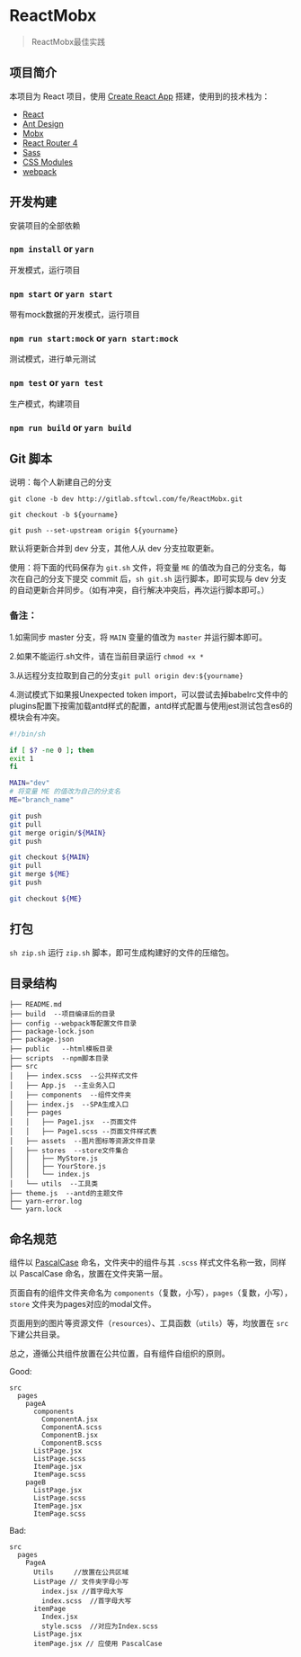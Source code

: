 # ReactMobx

> ReactMobx最佳实践

## 项目简介

本项目为 React 项目，使用 [Create React App](https://github.com/facebook/create-react-app) 搭建，使用到的技术栈为：

* [React](https://reactjs.org/)
* [Ant Design](https://ant.design/docs/react/introduce-cn)
* [Mobx](https://cn.mobx.js.org/)
* [React Router 4](https://github.com/ReactTraining/react-router)
* [Sass](https://github.com/webpack-contrib/sass-loader)
* [CSS Modules](https://github.com/css-modules/css-modules)
* [webpack](https://webpack.docschina.org/concepts/)

## 开发构建

安装项目的全部依赖
### `npm install` or `yarn`

开发模式，运行项目
### `npm start` or `yarn start`

带有mock数据的开发模式，运行项目
### `npm run start:mock` or `yarn start:mock`

测试模式，进行单元测试
### `npm test` or `yarn test`

生产模式，构建项目
### `npm run build` or `yarn build`


## Git 脚本

说明：每个人新建自己的分支

`git clone -b dev http://gitlab.sftcwl.com/fe/ReactMobx.git`

`git checkout -b ${yourname}`

`git push --set-upstream origin ${yourname}`

默认将更新合并到 dev 分支，其他人从 dev 分支拉取更新。

使用：将下面的代码保存为 `git.sh` 文件，将变量 `ME` 的值改为自己的分支名，每次在自己的分支下提交 commit 后，`sh git.sh` 运行脚本，即可实现与 dev 分支的自动更新合并同步。（如有冲突，自行解决冲突后，再次运行脚本即可。）


### 备注：

1.如需同步 master 分支，将 `MAIN` 变量的值改为 `master` 并运行脚本即可。

2.如果不能运行.sh文件，请在当前目录运行 `chmod +x *`

3.从远程分支拉取到自己的分支`git pull origin dev:${yourname}`

4.测试模式下如果报Unexpected token import，可以尝试去掉babelrc文件中的plugins配置下按需加载antd样式的配置，antd样式配置与使用jest测试包含es6的模块会有冲突。


```bash
#!/bin/sh

if [ $? -ne 0 ]; then
exit 1
fi

MAIN="dev"
# 将变量 ME 的值改为自己的分支名
ME="branch_name"

git push
git pull
git merge origin/${MAIN}
git push

git checkout ${MAIN}
git pull
git merge ${ME}
git push

git checkout ${ME}
```

## 打包

`sh zip.sh` 运行 `zip.sh` 脚本，即可生成构建好的文件的压缩包。


## 目录结构

```
├── README.md
├── build  --项目编译后的目录
├── config --webpack等配置文件目录
├── package-lock.json
├── package.json
├── public   --html模板目录
├── scripts  --npm脚本目录
├── src
│   ├── index.scss  --公共样式文件
│   ├── App.js  --主业务入口
│   ├── components  --组件文件夹
│   ├── index.js  --SPA生成入口
│   ├── pages
│   │   ├── Page1.jsx  --页面文件
│   │   ├── Page1.scss --页面文件样式表
│   ├── assets  --图片图标等资源文件目录
│   ├── stores  --store文件集合
│   │   ├── MyStore.js
│   │   ├── YourStore.js
│   │   └── index.js
│   └── utils  --工具类
├── theme.js  --antd的主题文件
├── yarn-error.log
└── yarn.lock
```

## 命名规范

组件以 [PascalCase](https://baike.baidu.com/item/PascalCase) 命名，文件夹中的组件与其 `.scss` 样式文件名称一致，同样以 PascalCase 命名，放置在文件夹第一层。

页面自有的组件文件夹命名为 `components`（复数，小写），`pages`（复数，小写），`store` 文件夹为pages对应的modal文件。
 
页面用到的图片等资源文件（`resources`）、工具函数（`utils`）等，均放置在 `src` 下建公共目录。

总之，遵循公共组件放置在公共位置，自有组件自组织的原则。

Good:

```
src
  pages
    pageA
      components
        ComponentA.jsx
        ComponentA.scss
        ComponentB.jsx
        ComponentB.scss
      ListPage.jsx
      ListPage.scss
      ItemPage.jsx
      ItemPage.scss
    pageB
      ListPage.jsx
      ListPage.scss
      ItemPage.jsx
      ItemPage.scss
```

Bad:

```
src
  pages
    PageA
      Utils     //放置在公共区域
      ListPage // 文件夹字母小写
        index.jsx //首字母大写
        index.scss  //首字母大写
      itemPage
        Index.jsx
        style.scss  //对应为Index.scss
      ListPage.jsx
      itemPage.jsx // 应使用 PascalCase
```
